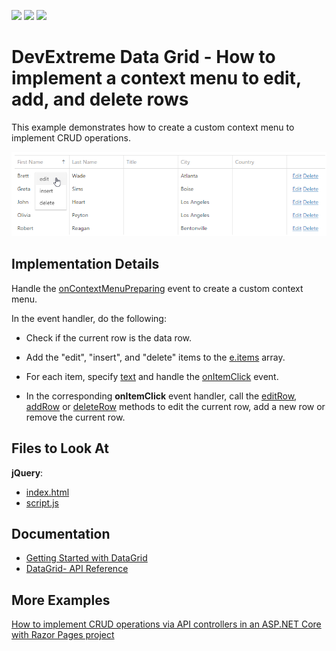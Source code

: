<!-- default badges list -->
![](https://img.shields.io/endpoint?url=https://codecentral.devexpress.com/api/v1/VersionRange/128583131/19.2.11%2B)
[![](https://img.shields.io/badge/Open_in_DevExpress_Support_Center-FF7200?style=flat-square&logo=DevExpress&logoColor=white)](https://supportcenter.devexpress.com/ticket/details/T123309)
[![](https://img.shields.io/badge/📖_How_to_use_DevExpress_Examples-e9f6fc?style=flat-square)](https://docs.devexpress.com/GeneralInformation/403183)
<!-- default badges end -->

# DevExtreme Data Grid - How to implement a context menu to edit, add, and delete rows

This example demonstrates how to create a custom context menu to implement CRUD operations.

![context-menu](custom-context-menu.png)

## Implementation Details

Handle the [onContextMenuPreparing](https://js.devexpress.com/Documentation/ApiReference/UI_Widgets/dxDataGrid/Configuration/#onContextMenuPreparing) event to create a custom context menu.

In the event handler, do the following:

- Check if the current row is the data row. 

- Add the "edit", "insert", and "delete" items to the [e.items](https://js.devexpress.com/Documentation/ApiReference/UI_Components/dxContextMenu/Configuration/items/) array. 

- For each item, specify [text](https://js.devexpress.comDocumentation/ApiReference/UI_Components/dxContextMenu/Configuration/items/#text) and handle the [onItemClick](https://js.devexpress.com/Documentation/ApiReference/UI_Widgets/dxContextMenu/Configuration/#onItemClick) event. 
  
- In the corresponding **onItemClick** event handler, call the [editRow](https://js.devexpress.com/Documentation/ApiReference/UI_Widgets/dxDataGrid/Methods/#editRowrowIndex), [addRow](https://js.devexpress.com/Documentation/ApiReference/UI_Widgets/dxDataGrid/Methods/#addRow) or [deleteRow](https://js.devexpress.com/Documentation/ApiReference/UI_Widgets/dxDataGrid/Methods/#deleteRowrowIndex) methods to edit the current row, add a new row or remove the current row.


## Files to Look At

**jQuery**:
- [index.html](/jQuery/index.html)
- [script.js](/jQuery/script.js)

## Documentation

- [Getting Started with DataGrid](https://js.devexpress.com/Documentation/Guide/UI_Components/DataGrid/Getting_Started_with_DataGrid/)
- [DataGrid- API Reference](https://js.devexpress.com/Documentation/ApiReference/UI_Components/dxDataGrid/)

## More Examples

[How to implement CRUD operations via API controllers in an ASP.NET Core with Razor Pages project](https://github.com/DevExpress-Examples/devextreme-datasource-CRUD-operations-ASP.NET-Core)